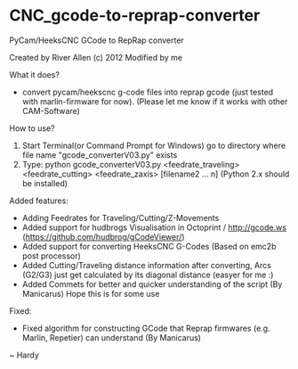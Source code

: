 # CNC_gcode-to-reprap-converter
PyCam/HeeksCNC GCode to RepRap converter

Created by River Allen (c) 2012
Modified by me 

What it does?
- convert pycam/heekscnc g-code files into reprap gcode (just tested with marlin-firmware for now).
  (Please let me know if it works with other CAM-Software)

How to use?
1. Start Terminal(or Command Prompt for Windows) go to directory where file name "gcode_converterV03.py" exists
2. Type: python gcode_converterV03.py <feedrate_traveling> <feedrate_cutting> <feedrate_zaxis> <filename1> [filename2 ... n] (Python 2.x should be installed)

Added features:
- Adding Feedrates for Traveling/Cutting/Z-Movements
- Added support for hudbrogs Visualisation in Octoprint / http://gcode.ws (https://github.com/hudbrog/gCodeViewer/)
- Added support for converting HeeksCNC G-Codes (Based on emc2b post processor)
- Added Cutting/Traveling distance information after converting, Arcs (G2/G3) just get calculated by its diagonal distance (easyer for me :)
- Added Commets for better and quicker understanding of the script (By Manicarus)
Hope this is for some use

Fixed:
- Fixed algorithm for constructing GCode that Reprap firmwares (e.g. Marlin, Repetier) can understand (By Manicarus)

~ Hardy
